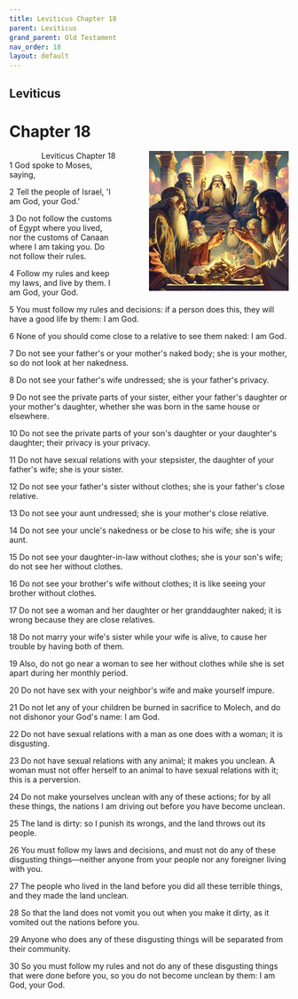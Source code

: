 ```yaml
---
title: Leviticus Chapter 18
parent: Leviticus
grand_parent: Old Testament
nav_order: 18
layout: default
---
```


## Leviticus

# Chapter 18

<div style="clear: both; text-align: right;">
    <div style="max-width: 50%; height: auto; float: right; margin: 0 0 10px 10px; padding-left: 10%;">
        <img src="/assets/Image/Leviticus/500/18.jpg" alt="Leviticus Chapter 18" class="chapter-image">
    </div>
    <figcaption style="font-size: 14px; text-align: right;">Leviticus Chapter 18</figcaption>
</div>
1 God spoke to Moses, saying,

2 Tell the people of Israel, 'I am God, your God.'

3 Do not follow the customs of Egypt where you lived, nor the customs of Canaan where I am taking you. Do not follow their rules.

4 Follow my rules and keep my laws, and live by them. I am God, your God.

5 You must follow my rules and decisions: if a person does this, they will have a good life by them: I am God.

6 None of you should come close to a relative to see them naked: I am God.

7 Do not see your father's or your mother's naked body; she is your mother, so do not look at her nakedness.

8 Do not see your father's wife undressed; she is your father's privacy.

9 Do not see the private parts of your sister, either your father's daughter or your mother's daughter, whether she was born in the same house or elsewhere.

10 Do not see the private parts of your son's daughter or your daughter's daughter; their privacy is your privacy.

11 Do not have sexual relations with your stepsister, the daughter of your father's wife; she is your sister.

12 Do not see your father's sister without clothes; she is your father's close relative.

13 Do not see your aunt undressed; she is your mother's close relative.

14 Do not see your uncle's nakedness or be close to his wife; she is your aunt.

15 Do not see your daughter-in-law without clothes; she is your son's wife; do not see her without clothes.

16 Do not see your brother's wife without clothes; it is like seeing your brother without clothes.

17 Do not see a woman and her daughter or her granddaughter naked; it is wrong because they are close relatives.

18 Do not marry your wife's sister while your wife is alive, to cause her trouble by having both of them.

19 Also, do not go near a woman to see her without clothes while she is set apart during her monthly period.

20 Do not have sex with your neighbor's wife and make yourself impure.

21 Do not let any of your children be burned in sacrifice to Molech, and do not dishonor your God's name: I am God.

22 Do not have sexual relations with a man as one does with a woman; it is disgusting.

23 Do not have sexual relations with any animal; it makes you unclean. A woman must not offer herself to an animal to have sexual relations with it; this is a perversion.

24 Do not make yourselves unclean with any of these actions; for by all these things, the nations I am driving out before you have become unclean.

25 The land is dirty: so I punish its wrongs, and the land throws out its people.

26 You must follow my laws and decisions, and must not do any of these disgusting things—neither anyone from your people nor any foreigner living with you.

27 The people who lived in the land before you did all these terrible things, and they made the land unclean.

28 So that the land does not vomit you out when you make it dirty, as it vomited out the nations before you.

29 Anyone who does any of these disgusting things will be separated from their community.

30 So you must follow my rules and not do any of these disgusting things that were done before you, so you do not become unclean by them: I am God, your God.


